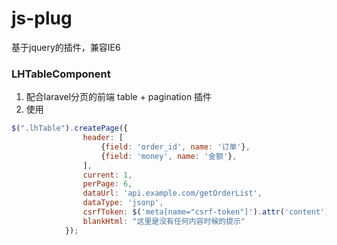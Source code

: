 js-plug
===============


基于jquery的插件，兼容IE6

### LHTableComponent
1. 配合laravel分页的前端 table + pagination 插件
2. 使用
```javascript
$(".lhTable").createPage({
                header: [
                    {field: 'order_id', name: '订单'},
                    {field: 'money', name: '金额'},
                ],
                current: 1,
                perPage: 6,
                dataUrl: 'api.example.com/getOrderList',
                dataType: 'jsonp',
                csrfToken: $('meta[name="csrf-token"]').attr('content'),
                blankHtml: "这里是没有任何内容时候的提示"
            });

```